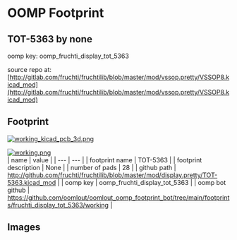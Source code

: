 # OOMP Footprint  
## TOT-5363  by none  
  
oomp key: oomp_fruchti_display_tot_5363  
  
source repo at: [http://gitlab.com/fruchti/fruchtilib/blob/master/mod/vssop.pretty/VSSOP8.kicad_mod](http://gitlab.com/fruchti/fruchtilib/blob/master/mod/vssop.pretty/VSSOP8.kicad_mod)  
## Footprint  
  
[![working_kicad_pcb_3d.png](working_kicad_pcb_3d_600.png)](working_kicad_pcb_3d.png)  
  
[![working.png](working_600.png)](working.png)  
| name | value | 
| --- | --- | 
| footprint name | TOT-5363 | 
| footprint description | None | 
| number of pads | 28 | 
| github path | http://github.com/fruchti/fruchtilib/blob/master/mod/display.pretty/TOT-5363.kicad_mod | 
| oomp key | oomp_fruchti_display_tot_5363 | 
| oomp bot github | https://github.com/oomlout/oomlout_oomp_footprint_bot/tree/main/footprints/fruchti_display_tot_5363/working | 
## Images  
